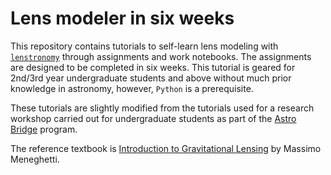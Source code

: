 # Lens modeler in six weeks

This repository contains tutorials to self-learn 
lens modeling with [`lenstronomy`](https://github.com/lenstronomy/lenstronomy) through assignments and work notebooks. 
The assignments are designed to be completed 
in six weeks. This tutorial is geared for 2nd/3rd year undergraduate students and above 
without much prior knowledge in astronomy, however, `Python` is a prerequisite. 

These tutorials are slightly modified from the tutorials used for a research workshop 
carried out for undergraduate students as part of the [Astro Bridge](https://www.astrobridge.org/projects/bdlensing) program.

The reference textbook is [Introduction to Gravitational Lensing](https://link.springer.com/book/10.1007/978-3-030-73582-1) by Massimo Meneghetti.


